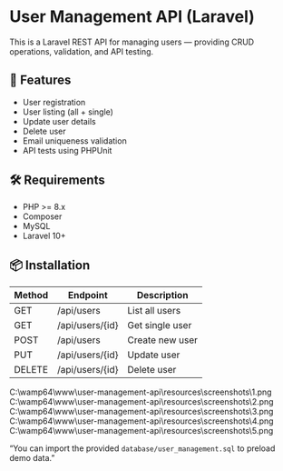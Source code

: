 # User Management API (Laravel)

This is a Laravel REST API for managing users — providing CRUD operations, validation, and API testing.

## 🚀 Features
- User registration
- User listing (all + single)
- Update user details
- Delete user
- Email uniqueness validation
- API tests using PHPUnit

## 🛠 Requirements
- PHP >= 8.x
- Composer
- MySQL
- Laravel 10+

## 📦 Installation


| Method | Endpoint        | Description     |
| ------ | --------------- | --------------- |
| GET    | /api/users      | List all users  |
| GET    | /api/users/{id} | Get single user |
| POST   | /api/users      | Create new user |
| PUT    | /api/users/{id} | Update user     |
| DELETE | /api/users/{id} | Delete user     |


C:\wamp64\www\user-management-api\resources\screenshots\1.png
C:\wamp64\www\user-management-api\resources\screenshots\2.png
C:\wamp64\www\user-management-api\resources\screenshots\3.png
C:\wamp64\www\user-management-api\resources\screenshots\4.png
C:\wamp64\www\user-management-api\resources\screenshots\5.png


“You can import the provided `database/user_management.sql` to preload demo data.”



